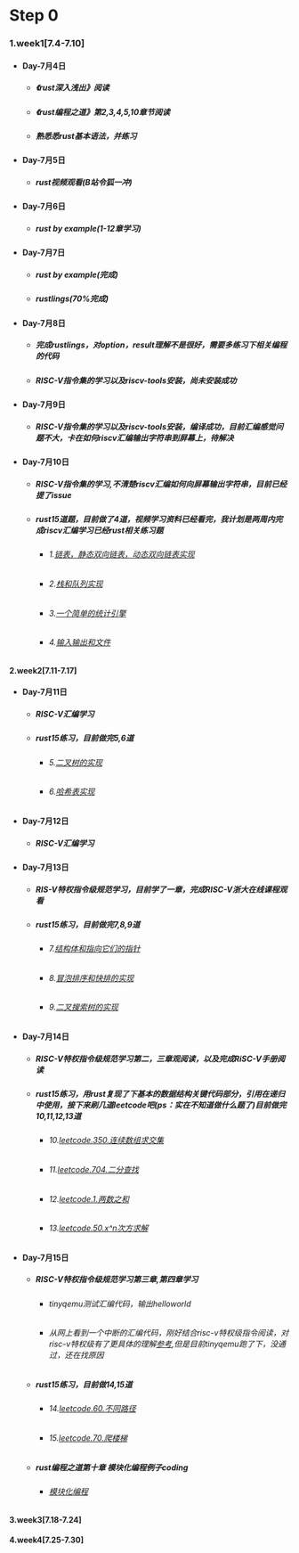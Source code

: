 # Step 0
### 1.week1[7.4-7.10]
  - #### Day-7月4日
    * ##### 《rust深入浅出》阅读
    * ##### 《rust编程之道》第2,3,4,5,10章节阅读
    * #####  熟悉悉rust基本语法，并练习 
  - #### Day-7月5日
    * #####  rust视频观看(B站令狐一冲)
  - #### Day-7月6日
    * #####  rust by example(1-12章学习)
  - #### Day-7月7日
    * #####  rust by example(完成)
    * #####  rustlings(70%完成)
  - #### Day-7月8日
    * #####  完成rustlings，对option，result理解不是很好，需要多练习下相关编程的代码
    * #####  RISC-V指令集的学习以及riscv-tools安装，尚未安装成功
  - #### Day-7月9日
    * #####  RISC-V指令集的学习以及riscv-tools安装，编译成功，目前汇编感觉问题不大，卡在如何riscv汇编输出字符串到屏幕上，待解决
  - #### Day-7月10日
    * #####  RISC-V指令集的学习,不清楚riscv汇编如何向屏幕输出字符串，目前已经提了issue
    * #####  rust15道题，目前做了4道，视频学习资料已经看完，我计划是两周内完成riscv汇编学习已经rust相关练习题
      - ###### 1.[链表，静态双向链表，动态双向链表实现](https://github.com/shiweiwww/rcore/tree/master/exercis/exe1)
      - ###### 2.[栈和队列实现](https://github.com/shiweiwww/rcore/tree/master/exercis/exe2)
      - ###### 3.[一个简单的统计引擎](https://github.com/shiweiwww/rcore/tree/master/exercis/exe3)
      - ###### 4.[输入输出和文件](https://github.com/shiweiwww/rcore/tree/master/exercis/exe4)
#### 2.week2[7.11-7.17]
  - #### Day-7月11日
    * #####  RISC-V汇编学习
    * #####  rust15练习，目前做完5,6道
      - ###### 5.[二叉树的实现](https://github.com/shiweiwww/rcore/tree/master/exercis/exe5)
      - ###### 6.[哈希表实现](https://github.com/shiweiwww/rcore/tree/master/exercis/exe6)
  - #### Day-7月12日
    * #####  RISC-V汇编学习

  - #### Day-7月13日
    * #####  RIS-V特权指令级规范学习，目前学了一章，完成RISC-V浙大在线课程观看
    * #####  rust15练习，目前做完7,8,9道
      - ###### 7.[结构体和指向它们的指针](https://github.com/shiweiwww/rcore/tree/master/exercis/exe7)
      - ###### 8.[冒泡排序和快排的实现](https://github.com/shiweiwww/rcore/tree/master/exercis/exe8)
      - ###### 9.[二叉搜索树的实现](https://github.com/shiweiwww/rcore/tree/master/exercis/exe9)

  - #### Day-7月14日
    * #####  RISC-V特权指令级规范学习第二，三章观阅读，以及完成RiSC-V手册阅读
    * #####  rust15练习，用rust复现了下基本的数据结构关键代码部分，引用在递归中使用，接下来刷几道leetcode吧(ps：实在不知道做什么题了)目前做完10,11,12,13道
      - ###### 10.[leetcode.350.连续数组求交集](https://github.com/shiweiwww/rcore/tree/master/exercis/exe10)
      - ###### 11.[leetcode.704.二分查找](https://github.com/shiweiwww/rcore/tree/master/exercis/exe11)
      - ###### 12.[leetcode.1.两数之和](https://github.com/shiweiwww/rcore/tree/master/exercis/exe12)
      - ###### 13.[leetcode.50.x^n次方求解](https://github.com/shiweiwww/rcore/tree/master/exercis/exe13)

  - #### Day-7月15日
    * #####  RISC-V特权指令级规范学习第三章,第四章学习
      - ###### tinyqemu测试汇编代码，输出helloworld
      - ###### 从网上看到一个中断的汇编代码，刚好结合risc-v特权级指令阅读，对risc-v特权级有了更具体的理解[参考](http://www.voidcn.com/article/p-wikmjhim-brz.html),但是目前tinyqemu跑了下，没通过，还在找原因
    * #####  rust15练习，目前做14,15道
      - ###### 14.[leetcode.60.不同路径](https://github.com/shiweiwww/rcore/tree/master/exercis/exe14)
      - ###### 15.[leetcode.70.爬楼梯](https://github.com/shiweiwww/rcore/tree/master/exercis/exe15)
    * #####  rust编程之道第十章 模块化编程例子coding
      - ###### [模块化编程](https://github.com/shiweiwww/rcore/tree/master/exercis/csv_challenge)

#### 3.week3[7.18-7.24]
#### 4.week4[7.25-7.30]

